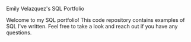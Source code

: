 Emily Velazquez's SQL Portfolio

Welcome to my SQL portfolio! This code repository contains examples of SQL I've written. Feel free to take a look and reach out if you have any questions.
